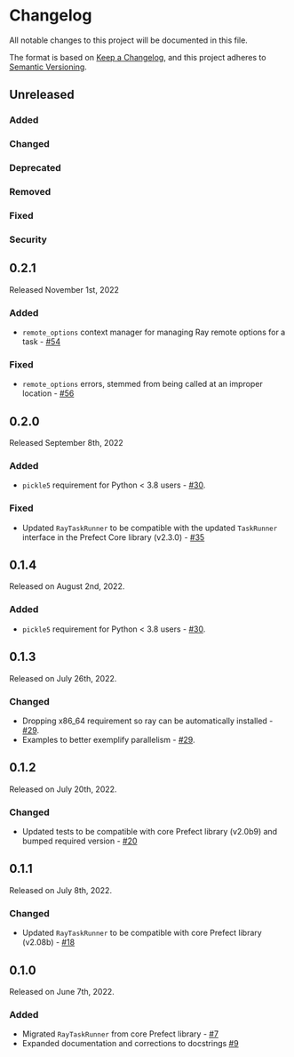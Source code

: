 # Changelog

All notable changes to this project will be documented in this file.

The format is based on [Keep a Changelog](https://keepachangelog.com/en/1.0.0/),
and this project adheres to [Semantic Versioning](https://semver.org/spec/v2.0.0.html).

## Unreleased

### Added

### Changed

### Deprecated

### Removed

### Fixed

### Security

## 0.2.1

Released November 1st, 2022

### Added

- `remote_options` context manager for managing Ray remote options for a task - [#54](https://github.com/PrefectHQ/prefect-ray/pull/54)

### Fixed

- `remote_options` errors, stemmed from being called at an improper location - [#56](https://github.com/PrefectHQ/prefect-ray/pull/56)

## 0.2.0

Released September 8th, 2022

### Added
- `pickle5` requirement for Python < 3.8 users - [#30](https://github.com/PrefectHQ/prefect-ray/pull/30).

### Fixed
- Updated `RayTaskRunner` to be compatible with the updated `TaskRunner` interface in the Prefect Core library (v2.3.0) - [#35](https://github.com/PrefectHQ/prefect-ray/pull/35)

## 0.1.4

Released on August 2nd, 2022.

### Added
- `pickle5` requirement for Python < 3.8 users - [#30](https://github.com/PrefectHQ/prefect-ray/pull/30).

## 0.1.3

Released on July 26th, 2022.

### Changed

- Dropping x86_64 requirement so ray can be automatically installed - [#29](https://github.com/PrefectHQ/prefect-ray/pull/29).
- Examples to better exemplify parallelism - [#29](https://github.com/PrefectHQ/prefect-ray/pull/29).

## 0.1.2

Released on July 20th, 2022.

### Changed

- Updated tests to be compatible with core Prefect library (v2.0b9) and bumped required version - [#20](https://github.com/PrefectHQ/prefect-ray/pull/20)

## 0.1.1

Released on July 8th, 2022.

### Changed

- Updated `RayTaskRunner` to be compatible with core Prefect library (v2.08b) - [#18](https://github.com/PrefectHQ/prefect-ray/pull/18)

## 0.1.0

Released on June 7th, 2022.

### Added

- Migrated `RayTaskRunner` from core Prefect library - [#7](https://github.com/PrefectHQ/prefect-ray/pull/7)
- Expanded documentation and corrections to docstrings [#9](https://github.com/PrefectHQ/prefect-ray/pull/9)
